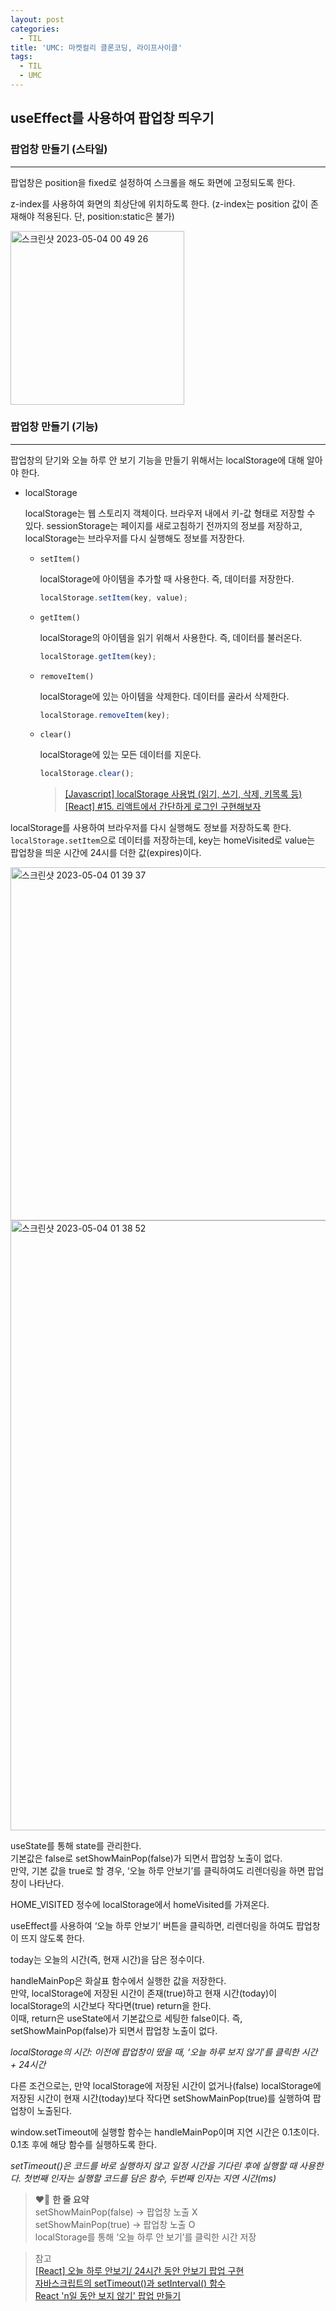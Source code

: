 ```yaml
---
layout: post
categories:
  - TIL
title: 'UMC: 마켓컬리 클론코딩, 라이프사이클'
tags:
  - TIL
  - UMC
---
```


## **useEffect를 사용하여 팝업창 띄우기**

### **팝업창 만들기 (스타일)**

---

팝업창은 position을 fixed로 설정하여 스크롤을 해도 화면에 고정되도록 한다.

z-index를 사용하여 화면의 최상단에 위치하도록 한다. (z-index는 position 값이 존재해야 적용된다. 단, position:static은 불가)

<img width="278" alt="스크린샷 2023-05-04 00 49 26" src="https://user-images.githubusercontent.com/77609591/236725855-07b6c95b-ee33-452c-9d28-a09c742ee926.png">

### **팝업창 만들기 (기능)**

---

팝업창의 닫기와 오늘 하루 안 보기 기능을 만들기 위해서는 localStorage에 대해 알아야 한다.

- localStorage

  localStorage는 웹 스토리지 객체이다. 브라우저 내에서 키-값 형태로 저장할 수 있다.
  sessionStorage는 페이지를 새로고침하기 전까지의 정보를 저장하고, localStorage는 브라우저를 다시 실행해도 정보를 저장한다.

  - `setItem()`

    localStorage에 아이템을 추가할 때 사용한다. 즉, 데이터를 저장한다.

    ```jsx
    localStorage.setItem(key, value);
    ```

  - `getItem()`

    localStorage의 아이템을 읽기 위해서 사용한다. 즉, 데이터를 불러온다.

    ```jsx
    localStorage.getItem(key);
    ```

  - `removeItem()`

    localStorage에 있는 아이템을 삭제한다. 데이터를 골라서 삭제한다.

    ```jsx
    localStorage.removeItem(key);
    ```

  - `clear()`

    localStorage에 있는 모든 데이터를 지운다.

    ```jsx
    localStorage.clear();
    ```

    > [[Javascript] localStorage 사용법 (읽기, 쓰기, 삭제, 키목록 등)](https://hianna.tistory.com/697)  
    > [[React] #15. 리액트에서 간단하게 로그인 구현해보자](https://velog.io/@exoluse/React-15.-리액트에서-간단하게-로그인-구현해보자)

localStorage를 사용하여 브라우저를 다시 실행해도 정보를 저장하도록 한다. `localStorage.setItem`으로 데이터를 저장하는데, key는 homeVisited로 value는 팝업창을 띄운 시간에 24시를 더한 값(expires)이다.

<img width="565" alt="스크린샷 2023-05-04 01 39 37" src="https://user-images.githubusercontent.com/77609591/236725864-6bd2cc84-2426-44ed-b452-93e38625e7e4.png">

<img width="976" alt="스크린샷 2023-05-04 01 38 52" src="https://user-images.githubusercontent.com/77609591/236725863-7b5a3314-b215-4fd9-b143-c7e4cb5817a1.png">

useState를 통해 state를 관리한다.  
기본값은 false로 setShowMainPop(false)가 되면서 팝업창 노출이 없다.  
만약, 기본 값을 true로 할 경우, ‘오늘 하루 안보기’를 클릭하여도 리렌더링을 하면 팝업창이 나타난다.

HOME_VISITED 정수에 localStorage에서 homeVisited를 가져온다.

useEffect를 사용하여 ‘오늘 하루 안보기’ 버튼을 클릭하면, 리렌더링을 하여도 팝업창이 뜨지 않도록 한다.

today는 오늘의 시간(즉, 현재 시간)을 담은 정수이다.

handleMainPop은 화살표 함수에서 실행한 값을 저장한다.  
만약, localStorage에 저장된 시간이 존재(true)하고 현재 시간(today)이 localStorage의 시간보다 작다면(true) return을 한다.  
이때, return은 useState에서 기본값으로 세팅한 false이다. 즉, setShowMainPop(false)가 되면서 팝업창 노출이 없다.

_localStorage의 시간: 이전에 팝업창이 떴을 때, ‘오늘 하루 보지 않기’를 클릭한 시간 + 24시간_

다른 조건으로는, 만약 localStorage에 저장된 시간이 없거나(false) localStorage에 저장된 시간이 현재 시간(today)보다 작다면 setShowMainPop(true)를 실행하여 팝업창이 노출된다.

window.setTimeout에 실행할 함수는 handleMainPop이며 지연 시간은 0.1초이다. 0.1초 후에 해당 함수를 실행하도록 한다.

_setTimeout()은 코드를 바로 실행하지 않고 일정 시간을 기다린 후에 실행할 때 사용한다. 첫번째 인자는 실행할 코드를 담은 함수, 두번째 인자는 지연 시간(ms)_

> ❤️‍🔥 **한 줄 요약**  
> setShowMainPop(false) → 팝업창 노출 X  
> setShowMainPop(true) → 팝업창 노출 O  
> localStorage를 통해 ‘오늘 하루 안 보기’를 클릭한 시간 저장

> 참고  
> [[React] 오늘 하루 안보기/ 24시간 동안 안보기 팝업 구현](https://jinist.tistory.com/76)  
> [자바스크립트의 setTimeout()과 setInterval() 함수](https://www.daleseo.com/js-timer/)  
> [React 'n일 동안 보지 않기' 팝업 만들기](https://darrengwon.tistory.com/1100)
